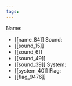 ```yaml
---
tags:
---
```

Name:
- [[name_84]]
Sound:
- [[sound_15]]
- [[sound_6]]
- [[sound_49]]
- [[sound_39]]
System:
- [[system_40]]
Flag:
- [[flag_9476]]
